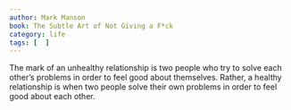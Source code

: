 ```yaml
---
author: Mark Manson
book: The Subtle Art of Not Giving a F*ck
category: life
tags: [  ]
---
```

The mark of an unhealthy relationship is two people who try to solve each other’s problems in order to feel good about themselves. Rather, a healthy relationship is when two people solve their own problems in order to feel good about each other.